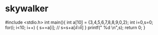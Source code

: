 # skywalker
#include <stdio.h>
int main(){
    int a[10] = {3,4,5,6,7,8,8,9,0,2};
    int i=0,s=0;
    for(i; i<10; i++)
    {
        s+=a[i]; // s=s+a[ตัวที่] 
    }
    printf(" %d \n",s);
    return 0;
}
